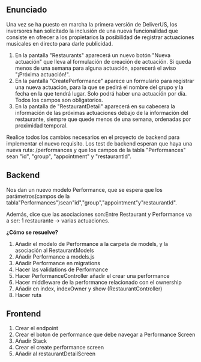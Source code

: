 ## Enunciado
Una vez se ha puesto en marcha la primera versión de DeliverUS, los inversores han solicitado la inclusión de una nueva funcionalidad que consiste en ofrecer a los propietarios la posibilidad de registrar actuaciones musicales en directo para darle publicidad.

1. En la pantalla "Restaurants" aparecerá un nuevo botón "Nueva actuación" que lleva al formulación de creación de actuación. Si queda menos de una semana para alguna actuación, aparecerá el aviso "¡Próxima actuación!".
2. En la pantalla "CreatePerformance" aparece un formulario para registrar una nueva actuación, para la que se pedirá el nombre del grupo y la fecha en la que tendrá lugar. Solo podrá haber una actuación por día. Todos los campos son obligatorios.
3. En la pantalla de "RestaurantDetail" aparecerá en su cabecera la información de las próximas actuaciones debajo de la información del restaurante, siempre que quede menos de una semana, ordenadas por proximidad temporal.

Realice todos los cambios necesarios en el proyecto de backend para implementar el nuevo requisito. 
Los test de backend esperan que haya una nueva ruta: 
/performances y que los campos de la tabla "Performances" sean "id", "group", "appointment" y "restaurantId".

## Backend
Nos dan un nuevo modelo Performance, que se espera que los parámetros(campos de la tabla"Performances")sean"id","group","appointment"y"restaurantId".
 
Además, dice que las asociaciones son:Entre Restaurant y Performance va a ser: 1 restaurante -> varias actuaciones.

**¿Cómo se resuelve?**
1. Añadir el modelo de Performance a la carpeta de models, y la asociación al RestaurantModels
2. Añadir Performance a models.js
3. Añadir Performance en migrations
4. Hacer las validations de Performance
5. Hacer PerformanceController añadir el crear una performance
6. Hacer middleware de la performance relacionado con el ownership
7. Añadir en index, indexOwner y show (RestaurantController)
8. Hacer ruta

## Frontend
1. Crear el endpoint
2. Crear el boton de performance que debe navegar a Performance Screen
3. Añadir Stack
4. Crear el create performance screen
5. Añadir al restaurantDetailScreen